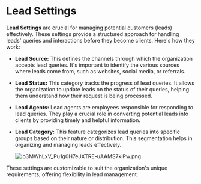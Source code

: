 # Lead Settings

**Lead Settings** are crucial for managing potential customers (leads) effectively. These settings provide a structured approach for handling leads' queries and interactions before they become clients. Here's how they work:

- **Lead Source:** This defines the channels through which the organization accepts lead queries. It's important to identify the various sources where leads come from, such as websites, social media, or referrals.
- **Lead Status:** This category tracks the progress of lead queries. It allows the organization to update leads on the status of their queries, helping them understand how their request is being processed.
- **Lead Agents:** Lead agents are employees responsible for responding to lead queries. They play a crucial role in converting potential leads into clients by providing timely and helpful information.
- **Lead Category:** This feature categorizes lead queries into specific groups based on their nature or distribution. This segmentation helps in organizing and managing leads effectively.
    
    ![io3MWhLxV_Pu1g0H7eJXTRE-uAAMS7klPw.png](Lead%20Settings%20a5e5118891de4fb1b0d449610657be8c/io3MWhLxV_Pu1g0H7eJXTRE-uAAMS7klPw.png)
    

These settings are customizable to suit the organization's unique requirements, offering flexibility in lead management.